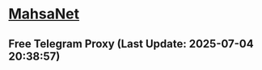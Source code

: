 
# [MahsaNet](https://t.me/mahsa_net)
## Free Telegram Proxy (Last Update: 2025-07-04 20:38:57)

    